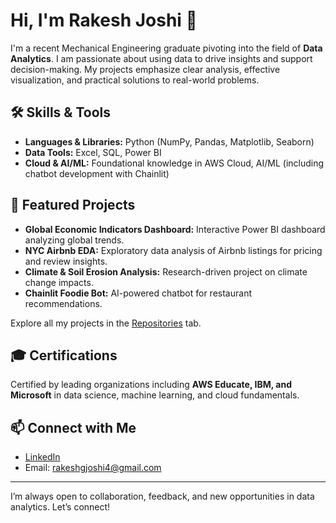 # Hi, I'm Rakesh Joshi 👋

I'm a recent Mechanical Engineering graduate pivoting into the field of **Data Analytics**. I am passionate about using data to drive insights and support decision-making. My projects emphasize clear analysis, effective visualization, and practical solutions to real-world problems.

## 🛠️ Skills & Tools
- **Languages & Libraries:** Python (NumPy, Pandas, Matplotlib, Seaborn)
- **Data Tools:** Excel, SQL, Power BI
- **Cloud & AI/ML:** Foundational knowledge in AWS Cloud, AI/ML (including chatbot development with Chainlit)

## 📂 Featured Projects
- **Global Economic Indicators Dashboard:** Interactive Power BI dashboard analyzing global trends.
- **NYC Airbnb EDA:** Exploratory data analysis of Airbnb listings for pricing and review insights.
- **Climate & Soil Erosion Analysis:** Research-driven project on climate change impacts.
- **Chainlit Foodie Bot:** AI-powered chatbot for restaurant recommendations.

Explore all my projects in the [Repositories](https://github.com/rakeshjoshi4?tab=repositories) tab.

## 🎓 Certifications
Certified by leading organizations including **AWS Educate, IBM, and Microsoft** in data science, machine learning, and cloud fundamentals.

## 📫 Connect with Me
- [LinkedIn](https://www.linkedin.com/in/rakeshgjoshi/)
- Email: rakeshgjoshi4@gmail.com

---

I’m always open to collaboration, feedback, and new opportunities in data analytics. Let’s connect!

